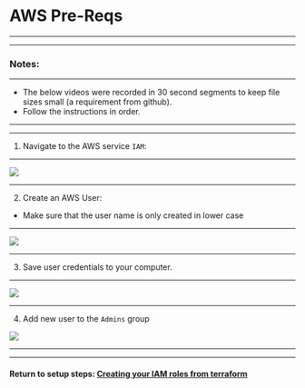 #  AWS Pre-Reqs

---
---
### Notes:
---

*  The below videos were recorded in 30 second segments to keep file sizes small (a requirement from github).
*  Follow the instructions in order.

---
---

1.  Navigate to the AWS service `IAM`:

---

![](./images/nav2usersLarge.gif)

---


2.  Create an AWS User:

*  Make sure that the user name is only created in lower case

---

![](./images/createUserLarge.gif)

---

3. Save user credentials to your computer.

---

![](./images/saveCredLarge.gif)

---

4.  Add new user to the `Admins` group

![](./images/addUser2AdminsGroupLarge.gif)

---
---

####  Return to setup steps:  [Creating your IAM roles from terraform](https://github.com/tlepple/horizon-public/blob/master/aws_readme.md)

